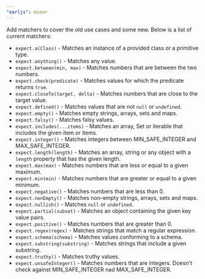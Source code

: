 ```yaml
---
"earljs": minor
---
```


Add matchers to cover the old use cases and some new. Below is a list of current matchers:

- `expect.a(Class)` - Matches an instance of a provided class or a primitive type.
- `expect.anything()` - Matches any value.
- `expect.between(min, max)` - Matches numbers that are between the two numbers.
- `expect.check(predicate)` - Matches values for which the predicate returns `true`.
- `expect.closeTo(target, delta)` - Matches numbers that are close to the target value.
- `expect.defined()` - Matches values that are not `null` or `undefined`.
- `expect.empty()` - Matches empty strings, arrays, sets and maps.
- `expect.falsy()` - Matches falsy values.
- `expect.includes(...items)` - Matches an array, Set or iterable that includes the given item or items.
- `expect.integer()` - Matches integers between MIN_SAFE_INTEGER and MAX_SAFE_INTEGER.
- `expect.length(length)` - Matches an array, string or any object with a `length` property that has the given length.
- `expect.max(max)` - Matches numbers that are less or equal to a given maximum.
- `expect.min(min)` - Matches numbers that are greater or equal to a given minimum.
- `expect.negative()` - Matches numbers that are less than 0.
- `expect.nonEmpty()` - Matches non-empty strings, arrays, sets and maps.
- `expect.nullish()` - Matches `null` or `undefined`.
- `expect.partial(subset)` - Matches an object containing the given key value pairs.
- `expect.positive()` - Matches numbers that are greater than 0.
- `expect.regex(regex)` - Matches strings that match a regular expression.
- `expect.schema(schema)` - Matches values conforming to a schema.
- `expect.substring(substring)` - Matches strings that include a given substring.
- `expect.truthy()` - Matches truthy values.
- `expect.unsafeInteger()` - Matches numbers that are integers. Doesn't check against MIN_SAFE_INTEGER nad MAX_SAFE_INTEGER.
